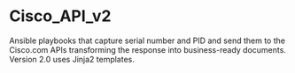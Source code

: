 # Cisco_API_v2
Ansible playbooks that capture serial number and PID and send them to the Cisco.com APIs transforming the response into business-ready documents. Version 2.0 uses Jinja2 templates.
